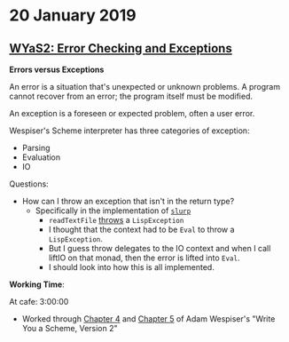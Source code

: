 # 20 January 2019

## [WYaS2: Error Checking and Exceptions](https://wespiser.com/writings/wyas/04_errors.html)

**Errors versus Exceptions**

An error is a situation that's unexpected or unknown problems.
A program cannot recover from an error; the program itself must be modified.

An exception is a foreseen or expected problem, often a user error.

Wespiser's Scheme interpreter has three categories of exception:

- Parsing
- Evaluation
- IO

Questions:

- How can I throw an exception that isn't in the return type?
  - Specifically in the implementation of [`slurp`](https://github.com/write-you-a-scheme-v2/scheme/blob/master/src/Prim.hs#L67-L73)
    - `readTextFile` [throws](https://github.com/write-you-a-scheme-v2/scheme/blob/master/src/Prim.hs#L85-L90) 
      a `LispException`
    - I thought that the context had to be `Eval` to throw a `LispException`.
    - But I guess throw delegates to the IO context and when I call liftIO on 
      that monad, then the error is lifted into `Eval`.
    - I should look into how this is all implemented.

**Working Time**: 

At cafe: 3:00:00

- Worked through [Chapter 4](https://wespiser.com/writings/wyas/04_errors.html) 
  and [Chapter 5](https://wespiser.com/writings/wyas/05_primitives.html) of Adam 
  Wespiser's "Write You a Scheme, Version 2"
